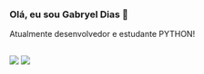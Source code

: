 ### Olá, eu sou Gabryel Dias 👋
Atualmente desenvolvedor e estudante PYTHON!


  

  
  
</div>


##





  
  
 	
  <a href = "mailto:gabryeldias62@gmail.com"><img src="https://img.shields.io/badge/-Gmail-%23333?style=for-the-badge&logo=gmail&logoColor=white" target="_blank"></a>
   <a href="https://www.linkedin.com/in/gabryel-dias-2233221b2/" target="_blank"><img src="https://img.shields.io/badge/-LinkedIn-%230077B5?style=for-the-badge&logo=linkedin&logoColor=white" target="_blank"></a> 
